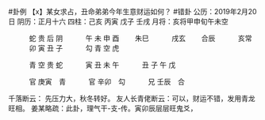 #卦例 
【x】某女求占，丑命弟弟今年生意财运如何？
#错卦
公历：2019年2月20日
阴历：正月十六
四柱：己亥 丙寅 戊子 壬戌
月将：亥将甲申旬午未空

　　　蛇 贵 后 阴
　　　午 未 申 酉
　　朱巳　　　 戌玄
　　合辰　　　 亥常
　　　卯 寅 丑 子
　　　勾 青 空 虎

　　　青 空 贵 蛇
　　　寅 丑 未 午
　　　丑 子 午 戊

　　　官 庚寅　青 
　　　官 辛卯　勾 
　　　兄 壬辰　合 

千落断云：
	先压力大，秋冬转好。
	友人长青佬断云：可以，财运不错，发用青龙旺相。
	姜某略疏：此卦，理气干-支-传。寅卯辰层层旺鬼爻，
		



